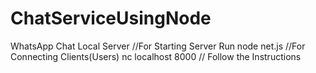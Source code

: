 # ChatServiceUsingNode
WhatsApp Chat Local Server
//For Starting Server
Run node net.js
//For Connecting Clients(Users)
nc localhost 8000
// Follow the Instructions
